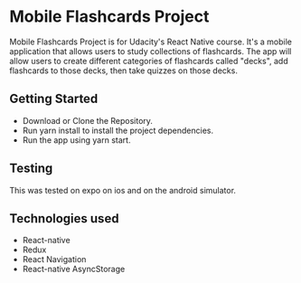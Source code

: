 # Mobile Flashcards Project
Mobile Flashcards Project is for Udacity's React Native course. It's a mobile application that allows users to study collections of flashcards.
The app will allow users to create different categories of flashcards called "decks", add flashcards to those decks, then take quizzes on those decks.

## Getting Started

* Download or Clone the Repository.
* Run yarn install to install the project dependencies. 
* Run the app using yarn start.

## Testing

This was tested on expo on ios and on the android simulator.

## Technologies used

* React-native
* Redux
* React Navigation
* React-native AsyncStorage
